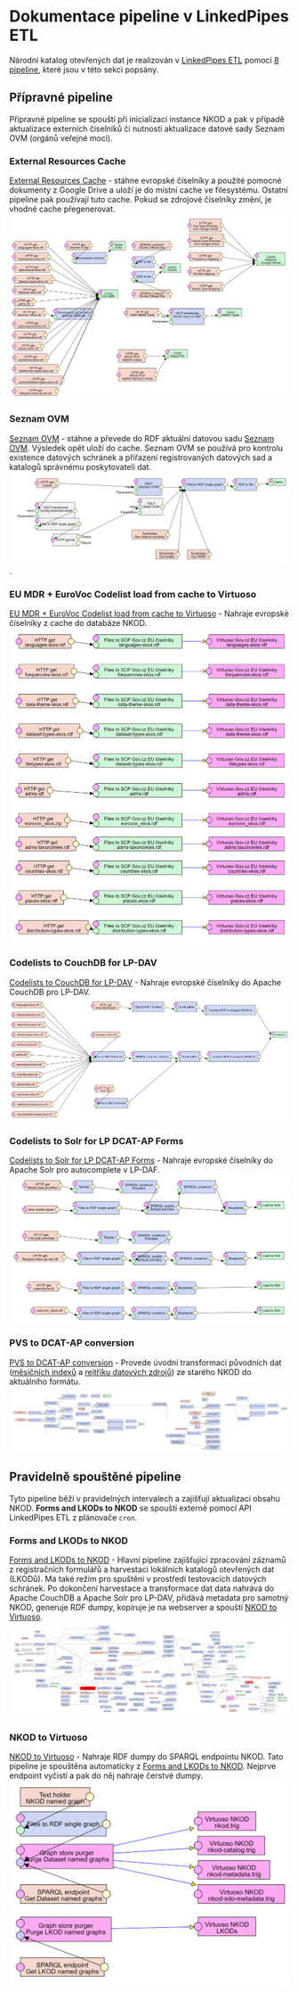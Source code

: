 # Dokumentace pipeline v LinkedPipes ETL
Národní katalog otevřených dat je realizován v [LinkedPipes ETL](https://etl.linkedpipes.com) pomocí [8 pipeline](pipeliny), které jsou v této sekci popsány.

## Přípravné pipeline

Přípravné pipeline se spouští při inicializaci instance NKOD a pak v případě aktualizace externích číselníků či nutnosti aktualizace datové sady Seznam OVM (orgánů veřejné moci).

### External Resources Cache
[External Resources Cache](External%20Resources%20Cache.jsonld) - stáhne evropské číselníky a použité pomocné dokumenty z Google Drive a uloží je do místní cache ve filesystému. Ostatní pipeline pak používají tuto cache. Pokud se zdrojové číselníky změní, je vhodné cache přegenerovat.
![Screenshot: External Resources Cache](screenshoty/External%20Resources%20Cache.png)

### Seznam OVM
[Seznam OVM](Seznam%20OVM.jsonld) - stáhne a převede do RDF aktuální datovou sadu [Seznam OVM](https://www.czechpoint.cz/spravadat/ovm/datafile.do?format=xml&service=seznamovm). Výsledek opět uloží do cache. Seznam OVM se používá pro kontrolu existence datových schránek a přiřazení registrovaných datových sad a katalogů správnému poskytovateli dat.
![Screenshot: Seznam OVM](screenshoty/Seznam%20OVM.png).

### EU MDR + EuroVoc Codelist load from cache to Virtuoso
[EU MDR + EuroVoc Codelist load from cache to Virtuoso](EU%20MDR%20%2B%20EuroVoc%20Codelist%20load%20from%20cache%20to%20Virtuoso.jsonld) - Nahraje evropské číselníky z cache do databáze NKOD.
![Screenshot: EU MDR + EuroVoc Codelist load from cache to Virtuoso](screenshoty/EU%20MDR%20%2B%20EuroVoc%20Codelist%20load%20from%20cache%20to%20Virtuoso.png)

### Codelists to CouchDB for LP-DAV
[Codelists to CouchDB for LP-DAV](Codelists%20to%20CouchDB%20for%20LP-DAV.jsonld) - Nahraje evropské číselníky do Apache CouchDB pro LP-DAV.
![Screenshot: Codelists to CouchDB for LP-DAV](screenshoty/Codelists%20to%20CouchDB%20for%20LP-DAV.png)

### Codelists to Solr for LP DCAT-AP Forms
[Codelists to Solr for LP DCAT-AP Forms](Codelists%20to%20Solr%20for%20LP%20DCAT-AP%20Forms.jsonld) - Nahraje evropské číselníky do Apache Solr pro autocomplete v LP-DAF.
![Screenshot: Codelists to Solr for LP DCAT-AP Forms](screenshoty/Codelists%20to%20Solr%20for%20LP%20DCAT-AP%20Forms.png)

### PVS to DCAT-AP conversion
[PVS to DCAT-AP conversion](PVS%20to%20DCAT-AP%20conversion.jsonld) - Provede úvodní transformaci původních dat ([měsíčních indexů](https://opendata.gov.cz/_media/rdz-monthindex-2017-12-29.zip) a [rejtříku datových zdrojů](https://opendata.gov.cz/_media/rdz-data-2017-12-29.zip)) ze starého NKOD do aktuálního formátu.
![Screenshot: PVS to DCAT-AP conversion](screenshoty/PVS%20to%20DCAT-AP%20conversion.png)

## Pravidelně spouštěné pipeline

Tyto pipeline běží v pravidelných intervalech a zajišťují aktualizaci obsahu NKOD. **Forms and LKODs to NKOD** se spouští externě pomocí API LinkedPipes ETL z plánovače `cron`.

### Forms and LKODs to NKOD
[Forms and LKODs to NKOD](Forms%20and%20LKODs%20to%20NKOD.jsonld) - Hlavní pipeline zajišťující zpracování záznamů z registračních formulářů a harvestaci lokálních katalogů otevřených dat (LKODů). Má také režim pro spuštění v prostředí testovacích datových schránek. Po dokončení harvestace a transformace dat data nahrává do Apache CouchDB a Apache Solr pro LP-DAV, přidává metadata pro samotný NKOD, generuje RDF dumpy, kopíruje je na webserver a spouští [NKOD to Virtuoso](#nkod-to-virtuoso).
![Screenshot: Forms and LKODs to NKOD](screenshoty/Forms%20and%20LKODs%20to%20NKOD.png)

### NKOD to Virtuoso
[NKOD to Virtuoso](NKOD%20to%20Virtuoso.jsonld) - Nahraje RDF dumpy do SPARQL endpointu NKOD.
Tato pipeline je spouštěna automaticky z [Forms and LKODs to NKOD](#forms-and-lkods-to-nkod).
Nejprve endpoint vyčistí a pak do něj nahraje čerstvé dumpy.
![Screenshot: NKOD to Virtuoso](screenshoty/NKOD%20to%20Virtuoso.png)